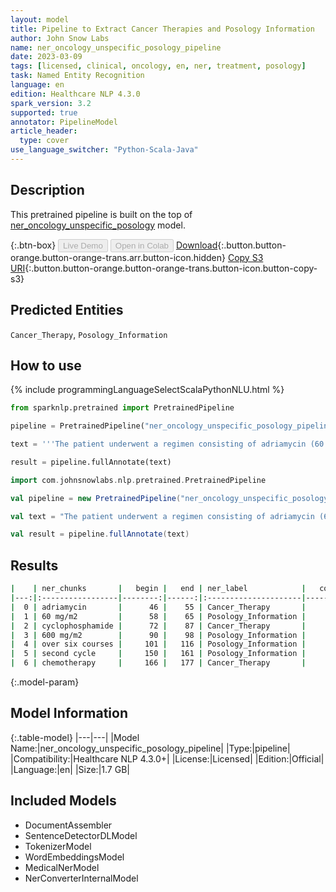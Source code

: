 ```yaml
---
layout: model
title: Pipeline to Extract Cancer Therapies and Posology Information
author: John Snow Labs
name: ner_oncology_unspecific_posology_pipeline
date: 2023-03-09
tags: [licensed, clinical, oncology, en, ner, treatment, posology]
task: Named Entity Recognition
language: en
edition: Healthcare NLP 4.3.0
spark_version: 3.2
supported: true
annotator: PipelineModel
article_header:
  type: cover
use_language_switcher: "Python-Scala-Java"
---
```


## Description

This pretrained pipeline is built on the top of [ner_oncology_unspecific_posology](https://nlp.johnsnowlabs.com/2022/11/24/ner_oncology_unspecific_posology_en.html) model.

{:.btn-box}
<button class="button button-orange" disabled>Live Demo</button>
<button class="button button-orange" disabled>Open in Colab</button>
[Download](https://s3.amazonaws.com/auxdata.johnsnowlabs.com/clinical/models/ner_oncology_unspecific_posology_pipeline_en_4.3.0_3.2_1678347063020.zip){:.button.button-orange.button-orange-trans.arr.button-icon.hidden}
[Copy S3 URI](s3://auxdata.johnsnowlabs.com/clinical/models/ner_oncology_unspecific_posology_pipeline_en_4.3.0_3.2_1678347063020.zip){:.button.button-orange.button-orange-trans.button-icon.button-copy-s3}

## Predicted Entities

`Cancer_Therapy`, `Posology_Information`



## How to use



<div class="tabs-box" markdown="1">
{% include programmingLanguageSelectScalaPythonNLU.html %}

```python
from sparknlp.pretrained import PretrainedPipeline

pipeline = PretrainedPipeline("ner_oncology_unspecific_posology_pipeline", "en", "clinical/models")

text = '''The patient underwent a regimen consisting of adriamycin (60 mg/m2) and cyclophosphamide (600 mg/m2) over six courses. She is currently receiving his second cycle of chemotherapy and is in good overall condition.'''

result = pipeline.fullAnnotate(text)
```
```scala
import com.johnsnowlabs.nlp.pretrained.PretrainedPipeline

val pipeline = new PretrainedPipeline("ner_oncology_unspecific_posology_pipeline", "en", "clinical/models")

val text = "The patient underwent a regimen consisting of adriamycin (60 mg/m2) and cyclophosphamide (600 mg/m2) over six courses. She is currently receiving his second cycle of chemotherapy and is in good overall condition."

val result = pipeline.fullAnnotate(text)
```
</div>

## Results

```bash
|    | ner_chunks       |   begin |   end | ner_label            |   confidence |
|---:|:-----------------|--------:|------:|:---------------------|-------------:|
|  0 | adriamycin       |      46 |    55 | Cancer_Therapy       |      1       |
|  1 | 60 mg/m2         |      58 |    65 | Posology_Information |      0.86955 |
|  2 | cyclophosphamide |      72 |    87 | Cancer_Therapy       |      1       |
|  3 | 600 mg/m2        |      90 |    98 | Posology_Information |      0.81215 |
|  4 | over six courses |     101 |   116 | Posology_Information |      0.9078  |
|  5 | second cycle     |     150 |   161 | Posology_Information |      0.9853  |
|  6 | chemotherapy     |     166 |   177 | Cancer_Therapy       |      0.9998  |
```

{:.model-param}
## Model Information

{:.table-model}
|---|---|
|Model Name:|ner_oncology_unspecific_posology_pipeline|
|Type:|pipeline|
|Compatibility:|Healthcare NLP 4.3.0+|
|License:|Licensed|
|Edition:|Official|
|Language:|en|
|Size:|1.7 GB|

## Included Models

- DocumentAssembler
- SentenceDetectorDLModel
- TokenizerModel
- WordEmbeddingsModel
- MedicalNerModel
- NerConverterInternalModel